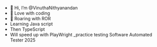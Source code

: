 - 👋 Hi, I’m @VinuthaNithyanandan
- 👀 Love with coding
- 🌱 Roaring with ROR
- Learning Java script
- Then TypeScript
- Will speed up with PlayWright
_practice testing
Software Automated Tester 2025
